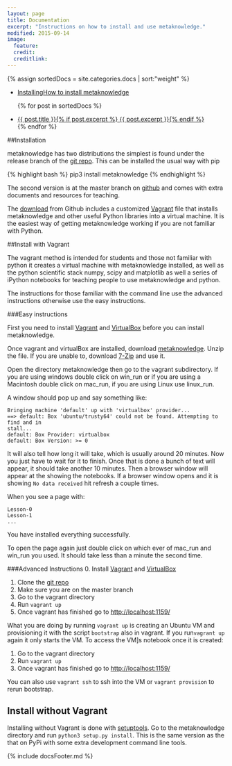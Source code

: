 ```yaml
---
layout: page
title: Documentation
excerpt: "Instructions on how to install and use metaknowledge."
modified: 2015-09-14
image:
  feature:
  credit:
  creditlink:
---
```


{% assign sortedDocs = site.categories.docs | sort:"weight"  %}
<ul class="post-list">
   <li><article><a href="#Installing">Installing<span class="excerpt">How to install metaknowledge</span></a></article></li>

{% for post in sortedDocs %}
  <li><article><a href="{{ site.baseurl }}{{ post.url }}">{{ post.title }}{% if post.excerpt %} <span class="excerpt">{{ post.excerpt }}</span>{% endif %}</a></article></li>
{% endfor %}

</ul>


##<a name="Installing"></a>Installation

metaknowledge has two distributions the simplest is found under the release branch of the [git repo](https://github.com/networks-lab/metaknowledge/tree/release). This can be installed the usual way with pip

{% highlight bash %}
pip3 install metaknowledge
{% endhighlight %}

The second version is at the master branch on [github](https://github.com/networks-lab/metaknowledge) and comes with extra documents and resources for teaching.

The [download](https://github.com/networks-lab/metaknowledge/archive/master.zip) from Github includes a customized [Vagrant](https://www.vagrantup.com) file that installs metaknowledge and other useful Python libraries into a virtual machine. It is the easiest way of getting metaknowledge working if you are not familiar with Python.

##Install with Vagrant

The vagrant method is intended for students and those not familiar with python it creates a virtual machine with metaknowledge installed, as well as the python scientific stack numpy, scipy and matplotlib as well a series of iPython notebooks for teaching people to use metaknowledge and python.

The instructions for those familiar with the command line use the advanced instructions otherwise use the easy instructions.

###Easy instructions

First you need to install [Vagrant](https://www.vagrantup.com/downloads.html) and [VirtualBox](https://www.virtualbox.org/wiki/Downloads) before you can install metaknowledge.

Once vagrant and virtualBox are installed, download [metaknowledge](https://github.com/networks-lab/metaknowledge/archive/master.zip). Unzip the file. If you are unable to, download [7-Zip](http://www.7-zip.org/) and use it.

Open the directory metaknowledge then go to the vagrant subdirectory. If you are using windows double click on win\_run or if you are using a Macintosh double click on mac\_run, if you are using Linux use linux\_run.

A window should pop up and say something like:

    Bringing machine 'default' up with 'virtualbox' provider...
    ==> default: Box 'ubuntu/trusty64' could not be found. Attempting to find and in
    stall...
    default: Box Provider: virtualbox
    default: Box Version: >= 0

It will also tell how long it will take, which is usually around 20 minutes. Now you just have to wait for it to finish. Once that is done a bunch of text will appear, it should take another 10 minutes. Then a browser window will appear at the showing the notebooks. If a browser window opens and it is showing `No data received` hit refresh a couple times.

When you see a page with:

    Lesson-0
    Lesson-1
    ...

You have installed everything successfully.

To open the page again just double click on which ever of mac\_run and win\_run you used. It should take less than a minute the second time.

###Advanced Instructions
0. Install [Vagrant](https://www.vagrantup.com/downloads.html) and [VirtualBox](https://www.virtualbox.org/wiki/Downloads)
1. Clone the [git repo](https://github.com/networks-lab/metaknowledge.git)
2. Make sure you are on the master branch
3. Go to the vagrant directory
4. Run `vagrant up`
5. Once vagrant has finished go to [http://localhost:1159/](http://localhost:1159/)

What you are doing by running `vagrant up` is creating an Ubuntu VM and provisioning it with the script `bootstrap` also in vagrant. If you run`vagrant up` again it only starts the VM. To access the VM]s notebook once it is created:

1. Go to the vagrant directory
2. Run `vagrant up`
3. Once vagrant has finished go to [http://localhost:1159/](http://localhost:1159/)

You can also use `vagrant ssh` to ssh into the VM or `vagrant provision` to rerun bootstrap.

## Install without Vagrant

Installing without Vagrant is done with [setuptools](https://pypi.python.org/pypi/setuptools). Go to the metaknowledge directory and run `python3 setup.py install`. This is the same version as the that on PyPi with some extra development command line tools.

{% include docsFooter.md %}
